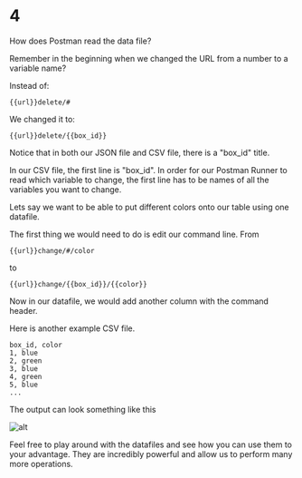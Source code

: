 # 4

How does Postman read the data file?

Remember in the beginning when we changed the URL from a number to a variable name?

Instead of:

```text
{{url}}delete/#
```

We changed it to:

```text
{{url}}delete/{{box_id}}
```

Notice that in both our JSON file and CSV file, there is a "box\_id" title.

In our CSV file, the first line is "box\_id". In order for our Postman Runner to read which variable to change, the first line has to be names of all the variables you want to change.

Lets say we want to be able to put different colors onto our table using one datafile.

The first thing we would need to do is edit our command line. From

```text
{{url}}change/#/color
```

to

```text
{{url}}change/{{box_id}}/{{color}}
```

Now in our datafile, we would add another column with the command header.

Here is another example CSV file.

```text
box_id, color
1, blue
2, green
3, blue
4, green
5, blue
...
```

The output can look something like this

![alt](https://projectbit.s3-us-west-1.amazonaws.com/darlene/postman/Postman_Activity_4_Example.png)

Feel free to play around with the datafiles and see how you can use them to your advantage. They are incredibly powerful and allow us to perform many more operations.

